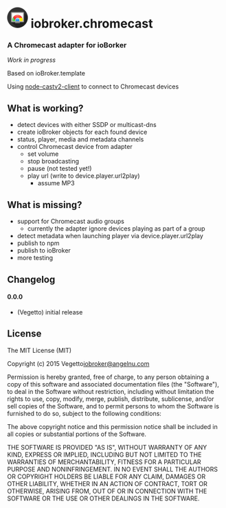 ![Logo](admin/chromecast.png)
iobroker.chromecast
=============
### A Chromecast adapter for ioBorker

*Work in progress*

Based on ioBroker.template

Using [node-castv2-client](https://github.com/thibauts/node-castv2-client) to connect to Chromecast devices

What is working?
----------------

* detect devices with either SSDP or multicast-dns
* create ioBroker objects for each found device
* status, player, media and metadata channels
* control Chromecast device from adapter
  * set volume
  * stop broadcasting
  * pause (not tested yet!)
  * play url (write to device.player.url2play)
    * assume MP3

What is missing?
----------------

* support for Chromecast audio groups
  * currently the adapter ignore devices playing as part of a group
* detect metadata when launching player via device.player.url2play
* publish to npm
* publish to ioBroker
* more testing


## Changelog

#### 0.0.0
* (Vegetto) initial release

## License
The MIT License (MIT)

Copyright (c) 2015 Vegetto<iobroker@angelnu.com>

Permission is hereby granted, free of charge, to any person obtaining a copy
of this software and associated documentation files (the "Software"), to deal
in the Software without restriction, including without limitation the rights
to use, copy, modify, merge, publish, distribute, sublicense, and/or sell
copies of the Software, and to permit persons to whom the Software is
furnished to do so, subject to the following conditions:

The above copyright notice and this permission notice shall be included in
all copies or substantial portions of the Software.

THE SOFTWARE IS PROVIDED "AS IS", WITHOUT WARRANTY OF ANY KIND, EXPRESS OR
IMPLIED, INCLUDING BUT NOT LIMITED TO THE WARRANTIES OF MERCHANTABILITY,
FITNESS FOR A PARTICULAR PURPOSE AND NONINFRINGEMENT. IN NO EVENT SHALL THE
AUTHORS OR COPYRIGHT HOLDERS BE LIABLE FOR ANY CLAIM, DAMAGES OR OTHER
LIABILITY, WHETHER IN AN ACTION OF CONTRACT, TORT OR OTHERWISE, ARISING FROM,
OUT OF OR IN CONNECTION WITH THE SOFTWARE OR THE USE OR OTHER DEALINGS IN
THE SOFTWARE.
